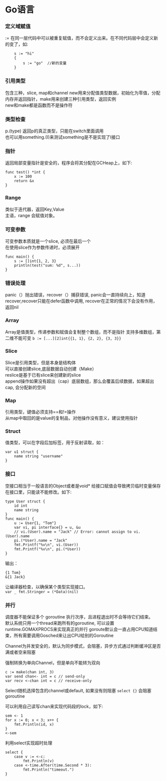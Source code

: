 # Go语言

### 定义域赋值
:= 在同一层代码中可以被重复赋值，而不会定义出来。在不同代码层中会定义新的变了，如:
```golang
    s := "hi"  
    {  
        s := "go"  //新的变量  
    }
``` 
### 引用类型
包含三种，slice, map和channel
new用来分配值类型数据，初始化为零值，分配内存并返回指针，make用来创建三种引用类型，返回实例  
new和make都是函数而不是操作符

### 类型检查
p.(type) 返回p的真正类型，只能在switch里面调用  
也可以用something.(I)来测试something是不是实现了I接口

### 指针
返回局部变量指针是安全的，程序会将其分配在GCHeap上，如下:
```golang
func test() *int {  
    x := 100  
    return &x  
}  
```
### Range 
类似于迭代器，返回Key,Value  
主语，range 会赋值对象。

### 可变参数
可变参数本质就是一个slice, 必须在最后一个  
在使用slice作为参数传递时，必须展开  
```
func main() {
    s := []int{1, 2, 3}
    println(test("sum: %d", s...))
}
```
### 错误处理
panic（）抛出错误，recover（）捕获错误, panic会一直持续向上，知道recover,recover只能在defer函数中调用, recover在正常的情况下会没有作用，返回nil

### Array
Array是值类型，传递参数和赋值会复制整个数组，而不是指针
支持多维数组，第二维不能可变
`b := [...][2]int{{1, 1}, {2, 2}, {3, 3}}`

### Slice
Slice是引用类型，但是本身是结构体  
可以直接创建slice,底层数据自动创建（Make）  
reslice是基于已有slice来创建新的slice  
append操作如果没有超出（cap）底层数组，那么会覆盖后续数据，如果超出cap, 会分配新的空间

### Map
引用类型，键值必须支持==和!=操作  
从map中取回的是value的复制品，对他操作没有意义，建议使用指针  

### Struct
值类型，可以在字段后加标签，用于反射读取，如：  
```
var u1 struct { 
	name string "username" 
}
```
### 接口
空接口相当于一般语言的Object或者是void*
给接口赋值会导致拷贝临时变量保存在接口里，只能读不能修改。如下:  
```
type User struct {
    id int
    name string
}
func main() {
    u := User{1, "Tom"}
    var vi, pi interface{} = u, &u
    // vi.(User).name = "Jack" // Error: cannot assign to vi.(User).name
    pi.(*User).name = "Jack"
    fmt.Printf("%v\n", vi.(User))
    fmt.Printf("%v\n", pi.(*User))
}
```
输出：
```
{1 Tom}
&{1 Jack}
```
让编译器检查，以确保某个类型实现接口。  
`var _ fmt.Stringer = (*Data)(nil)`

### 并行
调度器不能保证多个 goroutine 执行次序，且进程退出时不会等待它们结束。  
默认系统只用一个thread来跑所有的goroutine, 可以设置runtime.GOMAXPROCS来实现真正的并行
goroute默认会一直占用CPU知道结束，所有需要调用Gosched来让出CPU给别的Goroutine

Channel为并发安全的，默认为同步模式，会阻塞，异步方式通过判断缓冲区是否满或者空来阻塞

强制转换为单向Channel，但是单向不能转为双向
```
c := make(chan int, 3)
var send chan<- int = c // send-only
var recv <-chan int = c // receive-only
```
Select随机选择包含的channel或default, 如果没有则阻塞
`select {}`
会阻塞goroutine

可以利用自己读写chan来实现代码段的lock，如下:  
```
sem <- 1
for x := 0; x < 3; x++ {
    fmt.Println(id, x)
}
<-sem
```
利用select实现超时处理   
```
select {
	case v := <-c: 
		fmt.Println(v)
	case <-time.After(time.Second * 3): 
		fmt.Println("timeout.")
}
```

